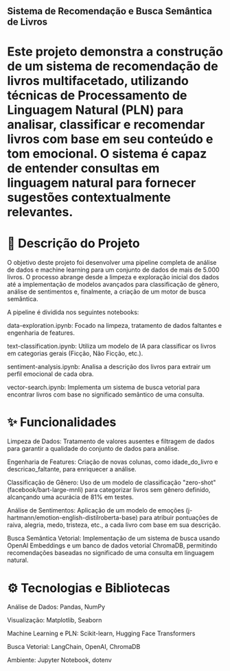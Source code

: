 ## Sistema de Recomendação e Busca Semântica de Livros
# Este projeto demonstra a construção de um sistema de recomendação de livros multifacetado, utilizando técnicas de Processamento de Linguagem Natural (PLN) para analisar, classificar e recomendar livros com base em seu conteúdo e tom emocional. O sistema é capaz de entender consultas em linguagem natural para fornecer sugestões contextualmente relevantes.

# 📜 Descrição do Projeto
O objetivo deste projeto foi desenvolver uma pipeline completa de análise de dados e machine learning para um conjunto de dados de mais de 5.000 livros. O processo abrange desde a limpeza e exploração inicial dos dados até a implementação de modelos avançados para classificação de gênero, análise de sentimentos e, finalmente, a criação de um motor de busca semântica.

A pipeline é dividida nos seguintes notebooks:

data-exploration.ipynb: Focado na limpeza, tratamento de dados faltantes e engenharia de features.

text-classification.ipynb: Utiliza um modelo de IA para classificar os livros em categorias gerais (Ficção, Não Ficção, etc.).

sentiment-analysis.ipynb: Analisa a descrição dos livros para extrair um perfil emocional de cada obra.

vector-search.ipynb: Implementa um sistema de busca vetorial para encontrar livros com base no significado semântico de uma consulta.

# ✨ Funcionalidades
Limpeza de Dados: Tratamento de valores ausentes e filtragem de dados para garantir a qualidade do conjunto de dados para análise.

Engenharia de Features: Criação de novas colunas, como idade_do_livro e descricao_faltante, para enriquecer a análise.

Classificação de Gênero: Uso de um modelo de classificação "zero-shot" (facebook/bart-large-mnli) para categorizar livros sem gênero definido, alcançando uma acurácia de 81% em testes.

Análise de Sentimentos: Aplicação de um modelo de emoções (j-hartmann/emotion-english-distilroberta-base) para atribuir pontuações de raiva, alegria, medo, tristeza, etc., a cada livro com base em sua descrição.

Busca Semântica Vetorial: Implementação de um sistema de busca usando OpenAI Embeddings e um banco de dados vetorial ChromaDB, permitindo recomendações baseadas no significado de uma consulta em linguagem natural.

# ⚙️ Tecnologias e Bibliotecas
Análise de Dados: Pandas, NumPy

Visualização: Matplotlib, Seaborn

Machine Learning e PLN: Scikit-learn, Hugging Face Transformers

Busca Vetorial: LangChain, OpenAI, ChromaDB

Ambiente: Jupyter Notebook, dotenv
